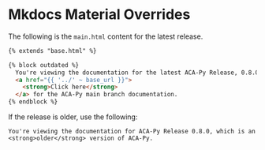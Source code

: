 # Mkdocs Material Overrides

The following is the `main.html` content for the latest release.

```html
{% extends "base.html" %}

{% block outdated %}
  You're viewing the documentation for the latest ACA-Py Release, 0.8.0.
  <a href="{{ '../' ~ base_url }}"> 
    <strong>Click here</strong>
  </a> for the ACA-Py main branch documentation.
{% endblock %}
```

If the release is older, use the following:

`You're viewing the documentation for ACA-Py Release 0.8.0, which is an <strong>older</strong> version of ACA-Py.`
